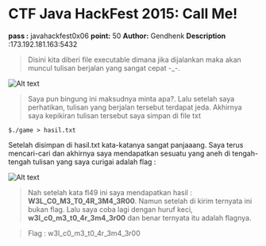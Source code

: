 # CTF Java HackFest 2015: Call Me!

**pass :** javahackfest0x06
**point:** 50
**Author:** Gendhenk
**Description** :173.192.181.163:5432 

> Disini kita diberi file executable dimana jika dijalankan maka akan muncul tulisan berjalan yang sangat cepat -_-. 

![Alt text](http://i.imgur.com/W8zhqUM.png)

> Saya pun bingung ini maksudnya minta apa?. Lalu setelah saya perhatikan, tulisan yang berjalan tersebut terdapat jeda. Akhirnya saya kepikiran tulisan tersebut saya simpan di file txt

```
$./game > hasil.txt
```

Setelah disimpan di hasil.txt kata-katanya sangat panjaaang. Saya terus mencari-cari dan akhirnya saya mendapatkan sesuatu yang aneh di tengah-tengah tulisan yang saya curigai adalah flag : 

![Alt text](http://i.imgur.com/IeCK0EH.png)

> Nah setelah kata fl49 ini saya mendapatkan hasil : **W3L_C0_M3_T0_4R_3M4_3R00**. Namun setelah di kirim ternyata ini bukan flag. Lalu saya coba lagi dengan huruf keci, **w3l_c0_m3_t0_4r_3m4_3r00** dan benar ternyata itu adalah flagnya. 

> Flag : w3l_c0_m3_t0_4r_3m4_3r00
